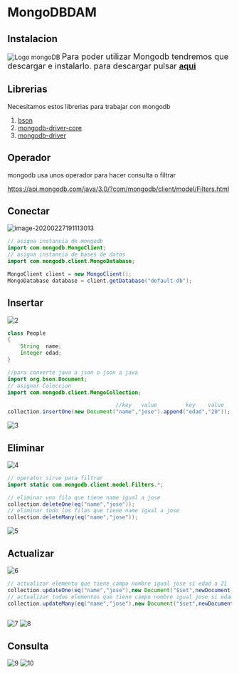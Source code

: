 #  MongoDBDAM
## Instalacion

![Logo mongoDB](https://upload.wikimedia.org/wikipedia/commons/9/93/MongoDB_Logo.svg)
<font size = 4 > Para poder utilizar Mongodb tendremos que descargar e instalarlo.
para descargar pulsar  __[aqui](https://www.mongodb.com/download-center/community)__ </font>

## Librerias

Necesitamos estos librerias para trabajar con mongodb

1. [bson](https://mvnrepository.com/artifact/org.mongodb/bson)
2. [mongodb-driver-core](https://mvnrepository.com/artifact/org.mongodb/mongodb-driver-core)
3. [mongodb-driver](https://mvnrepository.com/artifact/org.mongodb/mongodb-driver)

## Operador

mongodb usa unos operador para hacer consulta o filtrar

https://api.mongodb.com/java/3.0/?com/mongodb/client/model/Filters.html

## Conectar

![image-20200227191113013](https://github.com/RichardEnriquez/MongoDB/tree/master/Image/11.png)

~~~java
// asigna instancia de mongodb
import com.mongodb.MongoClient;
// asigna instancia de bases de datos
import com.mongodb.client.MongoDatabase;
~~~

~~~java
MongoClient client = new MongoClient();
MongoDatabase database = client.getDatabase("default-db");
~~~

## Insertar

![2](https://github.com/RichardEnriquez/MongoDB/tree/master/Image2.png)

~~~java
class People
{
    String  name;
    Integer edad;
}
~~~

~~~java
//para converte java a json o json a java
import org.bson.Document;
// asignar Coleccion
import com.mongodb.client.MongoCollection;
~~~

~~~java	
								  //key   value         key    value
collection.insertOne(new Document("name","jose").append("edad","20"));
~~~
![3](https://github.com/RichardEnriquez/MongoDB/tree/master/Image3.png)

## Eliminar

![4](https://github.com/RichardEnriquez/MongoDB/tree/master/Image4.png)

~~~java
// operator sirve para filtrar
import static com.mongodb.client.model.Filters.*;
~~~
~~~java
// eliminar uno fila que tiene name igual a jose
collection.deleteOne(eq("name","jose"));
// eliminar todo los filas que tiene name igual a jose
collection.deleteMany(eq("name","jose"));
~~~

![5](https://github.com/RichardEnriquez/MongoDB/tree/master/Image5.png)

## Actualizar

![6](https://github.com/RichardEnriquez/MongoDB/tree/master/Image6.png)

~~~java
// actualizar elemento que tiene campo nombre igual jose si edad a 21
collection.updateOne(eq("name","jose"),new Document("$set",newDocument("edad","21")));
// actualizar todos elementos que tiene campo nombre igual jose si edad a 21 
collection.updateMany(eq("name","jose"),new Document("$set",newDocument("edad","21")));
    
~~~
![7](https://github.com/RichardEnriquez/MongoDB/tree/master/Image7.png)
![8](https://github.com/RichardEnriquez/MongoDB/tree/master/Image8.png)

## Consulta
![9](https://github.com/RichardEnriquez/MongoDB/tree/master/Image9.png)
![10](https://github.com/RichardEnriquez/MongoDB/tree/master/Image10.png)
